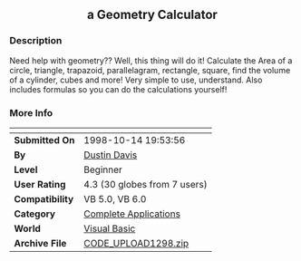 ﻿<div align="center">

## a Geometry Calculator


</div>

### Description

Need help with geometry?? Well, this thing will do it! Calculate the Area of a circle, triangle, trapazoid, parallelagram, rectangle, square, find the volume of a cylinder, cubes and more! Very simple to use, understand. Also includes formulas so you can do the calculations yourself!
 
### More Info
 


<span>             |<span>
---                |---
**Submitted On**   |1998-10-14 19:53:56
**By**             |[Dustin Davis](https://github.com/Planet-Source-Code/PSCIndex/blob/master/ByAuthor/dustin-davis.md)
**Level**          |Beginner
**User Rating**    |4.3 (30 globes from 7 users)
**Compatibility**  |VB 5\.0, VB 6\.0
**Category**       |[Complete Applications](https://github.com/Planet-Source-Code/PSCIndex/blob/master/ByCategory/complete-applications__1-27.md)
**World**          |[Visual Basic](https://github.com/Planet-Source-Code/PSCIndex/blob/master/ByWorld/visual-basic.md)
**Archive File**   |[CODE\_UPLOAD1298\.zip](https://github.com/Planet-Source-Code/dustin-davis-a-geometry-calculator__1-4036/archive/master.zip)








